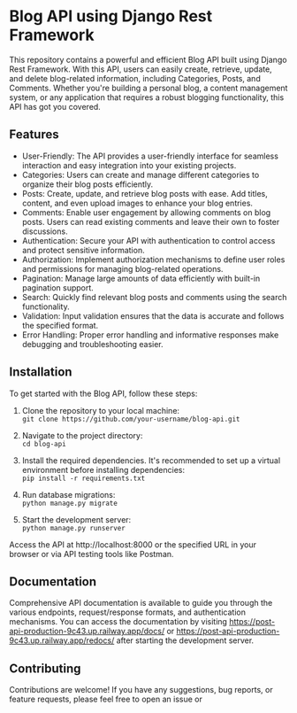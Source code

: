 # **Blog API using Django Rest Framework**

This repository contains a powerful and efficient Blog API built using Django Rest Framework. With this API, users can easily create, retrieve, update, and delete blog-related information, including Categories, Posts, and Comments. Whether you're building a personal blog, a content management system, or any application that requires a robust blogging functionality, this API has got you covered.

## Features

* User-Friendly: The API provides a user-friendly interface for seamless interaction and easy integration into your existing projects.
* Categories: Users can create and manage different categories to organize their blog posts efficiently.
* Posts: Create, update, and retrieve blog posts with ease. Add titles, content, and even upload images to enhance your blog entries.
* Comments: Enable user engagement by allowing comments on blog posts. Users can read existing comments and leave their own to foster discussions.
* Authentication: Secure your API with authentication to control access and protect sensitive information.
* Authorization: Implement authorization mechanisms to define user roles and permissions for managing blog-related operations.
* Pagination: Manage large amounts of data efficiently with built-in pagination support.
* Search: Quickly find relevant blog posts and comments using the search functionality.
* Validation: Input validation ensures that the data is accurate and follows the specified format.
* Error Handling: Proper error handling and informative responses make debugging and troubleshooting easier.

## Installation

To get started with the Blog API, follow these steps:

1. Clone the repository to your local machine:  
`git clone https://github.com/your-username/blog-api.git`

2. Navigate to the project directory:    
`cd blog-api`

3. Install the required dependencies. It's recommended to set up a virtual environment before installing dependencies:     
`pip install -r requirements.txt`

4. Run database migrations:    
`python manage.py migrate`

5. Start the development server:     
`python manage.py runserver`

Access the API at http://localhost:8000 or the specified URL in your browser or via API testing tools like Postman.

## Documentation
Comprehensive API documentation is available to guide you through the various endpoints, request/response formats, and authentication mechanisms. 
You can access the documentation by visiting https://post-api-production-9c43.up.railway.app/docs/ or https://post-api-production-9c43.up.railway.app/redocs/
after starting the development server.

## Contributing
Contributions are welcome! If you have any suggestions, bug reports, or feature requests, please feel free to open an issue or

